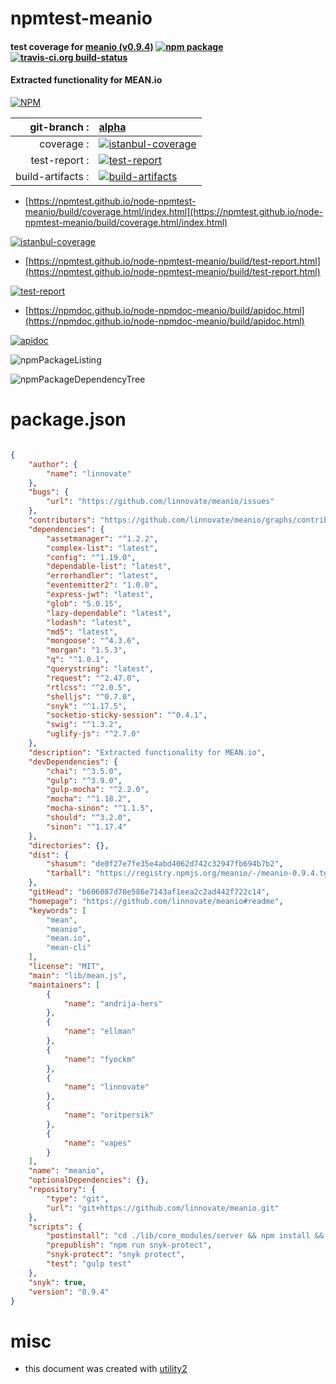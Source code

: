 # npmtest-meanio

#### test coverage for  [meanio (v0.9.4)](https://github.com/linnovate/meanio#readme)  [![npm package](https://img.shields.io/npm/v/npmtest-meanio.svg?style=flat-square)](https://www.npmjs.org/package/npmtest-meanio) [![travis-ci.org build-status](https://api.travis-ci.org/npmtest/node-npmtest-meanio.svg)](https://travis-ci.org/npmtest/node-npmtest-meanio)

#### Extracted functionality for MEAN.io

[![NPM](https://nodei.co/npm/meanio.png?downloads=true&downloadRank=true&stars=true)](https://www.npmjs.com/package/meanio)

| git-branch : | [alpha](https://github.com/npmtest/node-npmtest-meanio/tree/alpha)|
|--:|:--|
| coverage : | [![istanbul-coverage](https://npmtest.github.io/node-npmtest-meanio/build/coverage.badge.svg)](https://npmtest.github.io/node-npmtest-meanio/build/coverage.html/index.html)|
| test-report : | [![test-report](https://npmtest.github.io/node-npmtest-meanio/build/test-report.badge.svg)](https://npmtest.github.io/node-npmtest-meanio/build/test-report.html)|
| build-artifacts : | [![build-artifacts](https://npmtest.github.io/node-npmtest-meanio/glyphicons_144_folder_open.png)](https://github.com/npmtest/node-npmtest-meanio/tree/gh-pages/build)|

- [https://npmtest.github.io/node-npmtest-meanio/build/coverage.html/index.html](https://npmtest.github.io/node-npmtest-meanio/build/coverage.html/index.html)

[![istanbul-coverage](https://npmtest.github.io/node-npmtest-meanio/build/screenCapture.buildCi.browser.%252Ftmp%252Fbuild%252Fcoverage.lib.html.png)](https://npmtest.github.io/node-npmtest-meanio/build/coverage.html/index.html)

- [https://npmtest.github.io/node-npmtest-meanio/build/test-report.html](https://npmtest.github.io/node-npmtest-meanio/build/test-report.html)

[![test-report](https://npmtest.github.io/node-npmtest-meanio/build/screenCapture.buildCi.browser.%252Ftmp%252Fbuild%252Ftest-report.html.png)](https://npmtest.github.io/node-npmtest-meanio/build/test-report.html)

- [https://npmdoc.github.io/node-npmdoc-meanio/build/apidoc.html](https://npmdoc.github.io/node-npmdoc-meanio/build/apidoc.html)

[![apidoc](https://npmdoc.github.io/node-npmdoc-meanio/build/screenCapture.buildCi.browser.%252Ftmp%252Fbuild%252Fapidoc.html.png)](https://npmdoc.github.io/node-npmdoc-meanio/build/apidoc.html)

![npmPackageListing](https://npmtest.github.io/node-npmtest-meanio/build/screenCapture.npmPackageListing.svg)

![npmPackageDependencyTree](https://npmtest.github.io/node-npmtest-meanio/build/screenCapture.npmPackageDependencyTree.svg)



# package.json

```json

{
    "author": {
        "name": "linnovate"
    },
    "bugs": {
        "url": "https://github.com/linnovate/meanio/issues"
    },
    "contributors": "https://github.com/linnovate/meanio/graphs/contributors",
    "dependencies": {
        "assetmanager": "^1.2.2",
        "complex-list": "latest",
        "config": "^1.19.0",
        "dependable-list": "latest",
        "errorhandler": "latest",
        "eventemitter2": "1.0.0",
        "express-jwt": "latest",
        "glob": "5.0.15",
        "lazy-dependable": "latest",
        "lodash": "latest",
        "md5": "latest",
        "mongoose": "^4.3.6",
        "morgan": "1.5.3",
        "q": "^1.0.1",
        "querystring": "latest",
        "request": "^2.47.0",
        "rtlcss": "^2.0.5",
        "shelljs": "^0.7.0",
        "snyk": "^1.17.5",
        "socketio-sticky-session": "^0.4.1",
        "swig": "^1.3.2",
        "uglify-js": "^2.7.0"
    },
    "description": "Extracted functionality for MEAN.io",
    "devDependencies": {
        "chai": "^3.5.0",
        "gulp": "^3.9.0",
        "gulp-mocha": "^2.2.0",
        "mocha": "^1.18.2",
        "mocha-sinon": "^1.1.5",
        "should": "^3.2.0",
        "sinon": "^1.17.4"
    },
    "directories": {},
    "dist": {
        "shasum": "de0f27e7fe35e4abd4062d742c32947fb694b7b2",
        "tarball": "https://registry.npmjs.org/meanio/-/meanio-0.9.4.tgz"
    },
    "gitHead": "b606087d70e586e7143af1eea2c2ad442f722c14",
    "homepage": "https://github.com/linnovate/meanio#readme",
    "keywords": [
        "mean",
        "meanio",
        "mean.io",
        "mean-cli"
    ],
    "license": "MIT",
    "main": "lib/mean.js",
    "maintainers": [
        {
            "name": "andrija-hers"
        },
        {
            "name": "ellman"
        },
        {
            "name": "fyockm"
        },
        {
            "name": "linnovate"
        },
        {
            "name": "oritpersik"
        },
        {
            "name": "vapes"
        }
    ],
    "name": "meanio",
    "optionalDependencies": {},
    "repository": {
        "type": "git",
        "url": "git+https://github.com/linnovate/meanio.git"
    },
    "scripts": {
        "postinstall": "cd ./lib/core_modules/server && npm install && cd ../../..",
        "prepublish": "npm run snyk-protect",
        "snyk-protect": "snyk protect",
        "test": "gulp test"
    },
    "snyk": true,
    "version": "0.9.4"
}
```



# misc
- this document was created with [utility2](https://github.com/kaizhu256/node-utility2)
